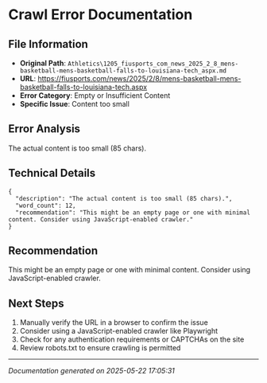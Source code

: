 # Crawl Error Documentation

## File Information
- **Original Path**: `Athletics\1205_fiusports_com_news_2025_2_8_mens-basketball-mens-basketball-falls-to-louisiana-tech_aspx.md`
- **URL**: https://fiusports.com/news/2025/2/8/mens-basketball-mens-basketball-falls-to-louisiana-tech.aspx
- **Error Category**: Empty or Insufficient Content
- **Specific Issue**: Content too small

## Error Analysis
The actual content is too small (85 chars).

## Technical Details
```
{
  "description": "The actual content is too small (85 chars).",
  "word_count": 12,
  "recommendation": "This might be an empty page or one with minimal content. Consider using JavaScript-enabled crawler."
}
```

## Recommendation
This might be an empty page or one with minimal content. Consider using JavaScript-enabled crawler.

## Next Steps
1. Manually verify the URL in a browser to confirm the issue
2. Consider using a JavaScript-enabled crawler like Playwright
3. Check for any authentication requirements or CAPTCHAs on the site
4. Review robots.txt to ensure crawling is permitted

---
*Documentation generated on 2025-05-22 17:05:31*
